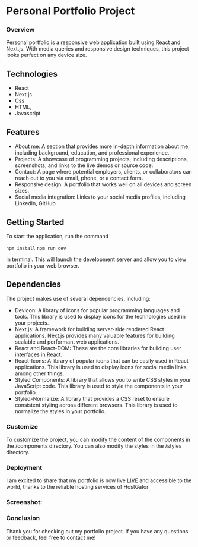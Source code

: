 # Personal Portfolio Project

### Overview
Personal portfolio is a responsive web application built using React and Next.js. With media queries and responsive design techniques, this project looks perfect on any device size.


## Technologies
- React 
- Next.js. 
- Css
- HTML, 
- Javascript


## Features

- About me: A section that provides more in-depth information about me, including background, education, and professional experience.
- Projects: A showcase of programming projects, including descriptions, screenshots, and links to the live demos or source code.
- Contact: A page where potential employers, clients, or collaborators can reach out to you via email, phone, or a contact form.
- Responsive design: A portfolio that works well on all devices and screen sizes.
- Social media integration: Links to your social media profiles, including LinkedIn, GitHub


## Getting Started

To start the application, run the command 

```npm install```
```npm run dev```

in terminal. This will launch the development server and allow you to view portfolio in your web browser.

## Dependencies
The project makes use of several dependencies, including:

- Devicon: A library of icons for popular programming languages and tools. This library is used to display icons for the technologies used in your projects.
- Next.js: A framework for building server-side rendered React applications. Next.js provides many valuable features for building scalable and performant web applications.
- React and React-DOM: These are the core libraries for building user interfaces in React.
- React-Icons: A library of popular icons that can be easily used in React applications. This library is used to display icons for social media links, among other things.
- Styled Components: A library that allows you to write CSS styles in your JavaScript code. This library is used to style the components in your portfolio.
- Styled-Normalize: A library that provides a CSS reset to ensure consistent styling across different browsers. This library is used to normalize the styles in your portfolio.


### Customize

To customize the project, you can modify the content of the components in the /components directory. You can also modify the styles in the /styles directory.


### Deployment
I am excited to share that my portfolio is now live [LIVE](https://bojangolic.com/) 
and accessible to the world, thanks to the reliable hosting services of HostGator


### Screenshot: 



### Conclusion

Thank you for checking out my portfolio project. If you have any questions or 
feedback, feel free to contact me!

